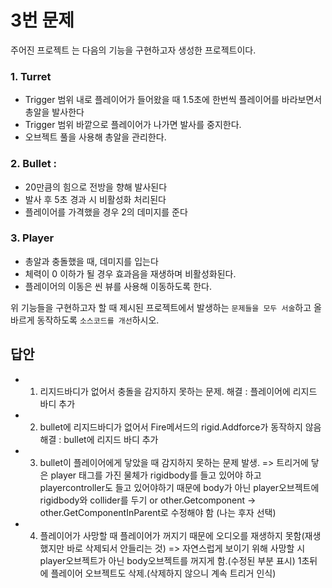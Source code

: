 # 3번 문제

주어진 프로젝트 는 다음의 기능을 구현하고자 생성한 프로젝트이다.

### 1. Turret
- Trigger 범위 내로 플레이어가 들어왔을 때 1.5초에 한번씩 플레이어를 바라보면서 총알을 발사한다
- Trigger 범위 바깥으로 플레이어가 나가면 발사를 중지한다.
- 오브젝트 풀을 사용해 총알을 관리한다.

### 2. Bullet :
- 20만큼의 힘으로 전방을 향해 발사된다
- 발사 후 5초 경과 시 비활성화 처리된다
- 플레이어를 가격했을 경우 2의 데미지를 준다

### 3. Player
- 총알과 충돌했을 때, 데미지를 입는다
- 체력이 0 이하가 될 경우 효과음을 재생하며 비활성화된다.
- 플레이어의 이동은 씬 뷰를 사용해 이동하도록 한다.

위 기능들을 구현하고자 할 때
제시된 프로젝트에서 발생하는 `문제들을 모두 서술`하고 올바르게 동작하도록 `소스코드를 개선`하시오.

## 답안
 - 1. 리지드바디가 없어서 충돌을 감지하지 못하는 문제.
 해결 : 플레이어에 리지드 바디 추가

 - 2. bullet에 리지드바디가 없어서 Fire메서드의 rigid.Addforce가 동작하지 않음
 해결 : bullet에 리지드 바디 추가

 - 3. bullet이 플레이어에게 닿았을 때 감지하지 못하는 문제 발생. 
 => 트리거에 닿은 player 태그를 가진 물체가 rigidbody를 들고 있어야 하고 playercontroller도 들고 있어야하기 때문에 body가 아닌
 player오브젝트에 rigidbody와 collider를 두기 or other.Getcomponent<PlayerController> -> other.GetComponentInParent<PlayerController>로 수정해야 함
 (나는 후자 선택)

 - 4. 플레이어가 사망할 때 플레이어가 꺼지기 때문에 오디오를 재생하지 못함(재생했지만 바로 삭제되서 안들리는 것) 
 => 자연스럽게 보이기 위해 사망할 시 player오브젝트가 아닌 body오브젝트를 꺼지게 함.(수정된 부분 표시) 1초뒤에 플레이어 오브젝트도 삭제.(삭제하지 않으니 계속 트리거 인식)
